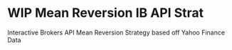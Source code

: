 # WIP Mean Reversion IB API Strat
Interactive Brokers API Mean Reversion Strategy based off Yahoo Finance Data
